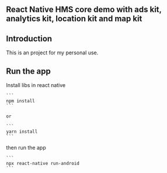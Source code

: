 ## React Native HMS core demo with ads kit, analytics kit, location kit and map kit

## Introduction

This is an project for my personal use.


## Run the app

Install libs in react native

    ```
    npm install
    ```
    
    or
    
    ```
    yarn install
    ```
    

then run the app

    ```
    npx react-native run-android
    ```
